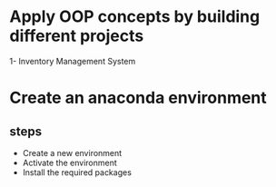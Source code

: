 # Apply OOP concepts by building different projects
1- Inventory Management System

# Create an anaconda environment
## steps
*  Create a new environment
*  Activate the environment
*  Install the required packages
